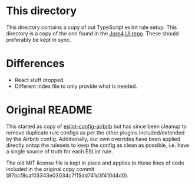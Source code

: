 # This directory

This directory contains a copy of out TypeScript eslint rule setup.
This directory is a copy of the one found in the [Jore4 UI repo][uiRepo].
These should preferably be kept in sync.

# Differences

- React stuff dropped
- Different index file to only provide what is needed.

# Original README

This started as copy of [eslint-config-airbnb](https://www.npmjs.com/package/eslint-config-airbnb)
but has since been cleanup to remove duplicate rule configs as per the other
plugins included/extended by the Airbnb config.
Additionally, our own overrides have been applied directly ontop the rulesets to
keep the config as clean as possible, i.e. have a single source of truth for
each ESLint rule.

The old MIT license file is kept in place and applies to those lines of code
included in the original copy commit (87bcf8caf03343e03034c7f15dd741d3f410d4d0).

[uiRepo]: https://github.com/HSLdevcom/jore4-ui/blob/main/eslint/rules
